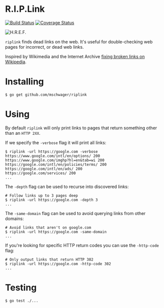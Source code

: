 # R.I.P.Link

[![Build Status](https://travis-ci.org/mschwager/riplink.svg?branch=master)](https://travis-ci.org/mschwager/riplink)
[![Coverage Status](https://coveralls.io/repos/github/mschwager/riplink/badge.svg?branch=master)](https://coveralls.io/github/mschwager/riplink?branch=master)

![H.R.E.F.](logo.png)

`riplink` finds dead links on the web. It's useful for double-checking web pages for incorrect, or dead web links.

Inspired by Wikimedia and the Internet Archive [fixing broken links on Wikipedia](https://blog.wikimedia.org/2016/10/26/internet-archive-broken-links/).

# Installing

```
$ go get github.com/mschwager/riplink
```

# Using

By default `riplink` will only print links to pages that return something other than an `HTTP 2XX`.

If we specify the `-verbose` flag it will print all links:

```
$ riplink -url https://google.com -verbose
https://www.google.com/intl/en/options/ 200
https://www.google.com/imghp?hl=en&tab=wi 200
https://google.com/intl/en/policies/terms/ 200
https://google.com/intl/en/ads/ 200
https://google.com/services/ 200
...
```

The `-depth` flag can be used to recurse into discovered links:

```
# Follow links up to 3 pages deep
$ riplink -url https://google.com -depth 3
...
```

The `-same-domain` flag can be used to avoid querying links from other domains:

```
# Avoid links that aren't on google.com
$ riplink -url https://google.com -same-domain
...
```

If you're looking for specific HTTP return codes you can use the `-http-code` flag:

```
# Only output links that return HTTP 302
$ riplink -url https://google.com -http-code 302
...
```

# Testing

```
$ go test ./...
```
